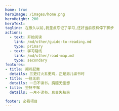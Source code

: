 ```yaml
---   
home: true
heroImage: /images/home.png
heroHeight: 200
heroText:
tagline: 在很久以前,我差点忘记了学习,还好当前没有停下脚步
actions:
  - text: 开始阅读
    link: /md/other/guide-to-reading.md
    type: primary
  - text: 学习路线
    link: /md/other/road-map.md
    type: secondary
features:
- title: 闻鸡起舞
  details: 三更灯火五更鸡，正是男儿读书时
- title: 一往无前
  details: 一日不读书，胸臆无佳想
- title: 坚持不懈
  details: 一月不读书，耳目失精爽

footer: 必看项目
---
```

